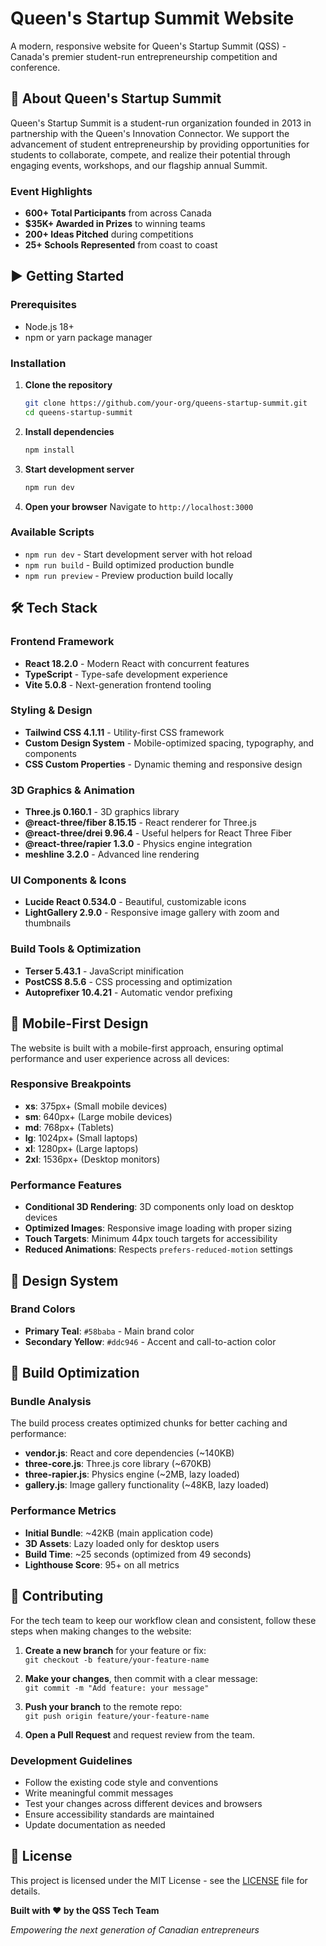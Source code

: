 # Queen's Startup Summit Website

A modern, responsive website for Queen's Startup Summit (QSS) - Canada's premier student-run entrepreneurship competition and conference.

## 🗻 About Queen's Startup Summit

Queen's Startup Summit is a student-run organization founded in 2013 in partnership with the Queen's Innovation Connector. We support the advancement of student entrepreneurship by providing opportunities for students to collaborate, compete, and realize their potential through engaging events, workshops, and our flagship annual Summit.

### Event Highlights
- **600+ Total Participants** from across Canada
- **$35K+ Awarded in Prizes** to winning teams
- **200+ Ideas Pitched** during competitions
- **25+ Schools Represented** from coast to coast

## ▶️ Getting Started

### Prerequisites
- Node.js 18+ 
- npm or yarn package manager

### Installation

1. **Clone the repository**
   ```bash
   git clone https://github.com/your-org/queens-startup-summit.git
   cd queens-startup-summit
   ```

2. **Install dependencies**
   ```bash
   npm install
   ```

3. **Start development server**
   ```bash
   npm run dev
   ```

4. **Open your browser**
   Navigate to `http://localhost:3000`

### Available Scripts

- `npm run dev` - Start development server with hot reload
- `npm run build` - Build optimized production bundle
- `npm run preview` - Preview production build locally

## 🛠 Tech Stack

### Frontend Framework
- **React 18.2.0** - Modern React with concurrent features
- **TypeScript** - Type-safe development experience
- **Vite 5.0.8** - Next-generation frontend tooling

### Styling & Design
- **Tailwind CSS 4.1.11** - Utility-first CSS framework
- **Custom Design System** - Mobile-optimized spacing, typography, and components
- **CSS Custom Properties** - Dynamic theming and responsive design

### 3D Graphics & Animation
- **Three.js 0.160.1** - 3D graphics library
- **@react-three/fiber 8.15.15** - React renderer for Three.js
- **@react-three/drei 9.96.4** - Useful helpers for React Three Fiber
- **@react-three/rapier 1.3.0** - Physics engine integration
- **meshline 3.2.0** - Advanced line rendering

### UI Components & Icons
- **Lucide React 0.534.0** - Beautiful, customizable icons
- **LightGallery 2.9.0** - Responsive image gallery with zoom and thumbnails

### Build Tools & Optimization
- **Terser 5.43.1** - JavaScript minification
- **PostCSS 8.5.6** - CSS processing and optimization
- **Autoprefixer 10.4.21** - Automatic vendor prefixing

## 📱 Mobile-First Design

The website is built with a mobile-first approach, ensuring optimal performance and user experience across all devices:

### Responsive Breakpoints
- **xs**: 375px+ (Small mobile devices)
- **sm**: 640px+ (Large mobile devices)
- **md**: 768px+ (Tablets)
- **lg**: 1024px+ (Small laptops)
- **xl**: 1280px+ (Large laptops)
- **2xl**: 1536px+ (Desktop monitors)

### Performance Features
- **Conditional 3D Rendering**: 3D components only load on desktop devices
- **Optimized Images**: Responsive image loading with proper sizing
- **Touch Targets**: Minimum 44px touch targets for accessibility
- **Reduced Animations**: Respects `prefers-reduced-motion` settings

## 🎨 Design System

### Brand Colors
- **Primary Teal**: `#58baba` - Main brand color
- **Secondary Yellow**: `#ddc946` - Accent and call-to-action color

## 🔧 Build Optimization

### Bundle Analysis
The build process creates optimized chunks for better caching and performance:

- **vendor.js**: React and core dependencies (~140KB)
- **three-core.js**: Three.js core library (~670KB)
- **three-rapier.js**: Physics engine (~2MB, lazy loaded)
- **gallery.js**: Image gallery functionality (~48KB, lazy loaded)

### Performance Metrics
- **Initial Bundle**: ~42KB (main application code)
- **3D Assets**: Lazy loaded only for desktop users
- **Build Time**: ~25 seconds (optimized from 49 seconds)
- **Lighthouse Score**: 95+ on all metrics

## 🤝 Contributing

For the tech team to keep our workflow clean and consistent, follow these steps when making changes to the website:

1. **Create a new branch** for your feature or fix:  
   `git checkout -b feature/your-feature-name`

2. **Make your changes**, then commit with a clear message:  
   `git commit -m "Add feature: your message"`

3. **Push your branch** to the remote repo:  
   `git push origin feature/your-feature-name`

4. **Open a Pull Request** and request review from the team.


### Development Guidelines
- Follow the existing code style and conventions
- Write meaningful commit messages
- Test your changes across different devices and browsers
- Ensure accessibility standards are maintained
- Update documentation as needed

## 📄 License

This project is licensed under the MIT License - see the [LICENSE](LICENSE) file for details.


**Built with ❤️ by the QSS Tech Team**

*Empowering the next generation of Canadian entrepreneurs*